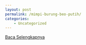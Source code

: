 ```yaml
---
layout: post
permalink: /mimpi-burung-beo-putih/
categories:
    - Uncategorized
---
```


[Baca Selengkapnya](/05)